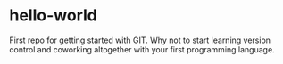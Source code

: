 # hello-world
First repo for getting started with GIT. 
Why not to start learning version control and coworking altogether with your first programming language. 
